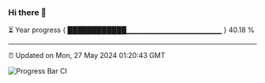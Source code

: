 ### Hi there 👋

⏳ Year progress { ████████████▁▁▁▁▁▁▁▁▁▁▁▁▁▁▁▁▁▁ } 40.18 %

---

⏰ Updated on Mon, 27 May 2024 01:20:43 GMT

![Progress Bar CI](https://github.com/ZhaoGui/ZhaoGui/workflows/Progress%20Bar%20CI/badge.svg)
